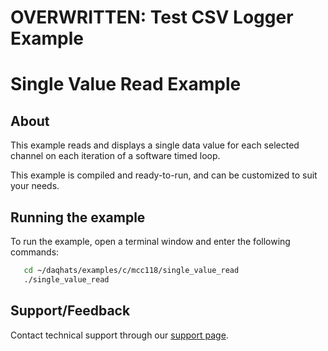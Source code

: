 # OVERWRITTEN: Test CSV Logger Example

# Single Value Read Example

## About
This example reads and displays a single data value for each selected channel 
on each iteration of a software timed loop.

This example is compiled and ready-to-run, and can be customized to suit 
your needs.

## Running the example
To run the example, open a terminal window and enter the following commands:
```sh
   cd ~/daqhats/examples/c/mcc118/single_value_read
   ./single_value_read
```

## Support/Feedback
Contact technical support through our 
[support page](https://www.mccdaq.com/support/support_form.aspx).
